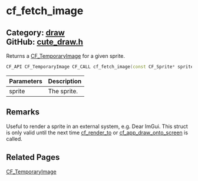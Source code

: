 [](../header.md ':include')

# cf_fetch_image

Category: [draw](/api_reference?id=draw)  
GitHub: [cute_draw.h](https://github.com/RandyGaul/cute_framework/blob/master/include/cute_draw.h)  
---

Returns a [CF_TemporaryImage](/draw/cf_temporaryimage.md) for a given sprite.

```cpp
CF_API CF_TemporaryImage CF_CALL cf_fetch_image(const CF_Sprite* sprite);
```

Parameters | Description
--- | ---
sprite | The sprite.

## Remarks

Useful to render a sprite in an external system, e.g. Dear ImGui. This struct is only valid until the next time [cf_render_to](/draw/cf_render_to.md) or
[cf_app_draw_onto_screen](/app/cf_app_draw_onto_screen.md) is called.

## Related Pages

[CF_TemporaryImage](/draw/cf_temporaryimage.md)  
